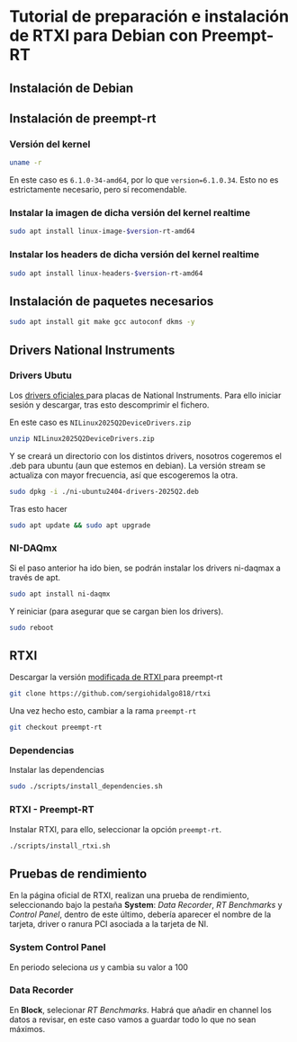 
# Tutorial de preparación e instalación de RTXI para Debian con Preempt-RT

## Instalación de Debian

## Instalación de preempt-rt

### Versión del kernel

```bash
uname -r
```

En este caso es `6.1.0-34-amd64`, por lo  que `version=6.1.0.34`. Esto no es estrictamente necesario, pero sí recomendable.

### Instalar la imagen de dicha versión del kernel realtime

```bash
sudo apt install linux-image-$version-rt-amd64
```

### Instalar los headers de dicha versión del kernel realtime

```bash
sudo apt install linux-headers-$version-rt-amd64
```


## Instalación de paquetes necesarios

```bash
sudo apt install git make gcc autoconf dkms -y
```

## Drivers National Instruments

### Drivers Ubutu

Los [ drivers oficiales ](https://www.ni.com/es/support/downloads/drivers/download.ni-linux-device-drivers.html) para placas de National Instruments. Para ello iniciar sesión y descargar, tras esto descomprimir el fichero.

En este caso es  `NILinux2025Q2DeviceDrivers.zip`

```bash
unzip NILinux2025Q2DeviceDrivers.zip
```

Y se creará un directorio con los distintos drivers, nosotros cogeremos el .deb para ubuntu (aun que estemos en debian). La versión stream se actualiza con mayor frecuencia, así que escogeremos la otra.

```bash
sudo dpkg -i ./ni-ubuntu2404-drivers-2025Q2.deb
```
Tras esto hacer

```bash
sudo apt update && sudo apt upgrade
```


### NI-DAQmx

Si el paso anterior ha ido bien, se podrán instalar los drivers ni-daqmax a través de apt.


```bash
sudo apt install ni-daqmx
```

Y reiniciar (para asegurar que se cargan bien los drivers).

```bash
sudo reboot
```

## RTXI

Descargar la versión [ modificada de RTXI ]() para preempt-rt

```bash
git clone https://github.com/sergiohidalgo818/rtxi
```

Una vez hecho esto, cambiar a la rama `preempt-rt`

```bash
git checkout preempt-rt
```

### Dependencias

Instalar las dependencias

```bash
sudo ./scripts/install_dependencies.sh
```


### RTXI - Preempt-RT

Instalar RTXI, para ello, seleccionar la opción `preempt-rt`.

```bash
./scripts/install_rtxi.sh
```



## Pruebas de rendimiento

En la página oficial de RTXI, realizan una prueba de rendimiento, seleccionando bajo la pestaña **System**: *Data Recorder*, *RT Benchmarks* y *Control Panel*, dentro de este último, debería aparecer el nombre de la tarjeta, driver o ranura PCI asociada a la tarjeta de NI.

### System Control Panel

En periodo seleciona $us$ y cambia su valor a $100$

### Data Recorder

En **Block**, selecionar *RT Benchmarks*. Habrá que añadir en channel los datos a revisar, en este caso vamos a guardar todo lo que no sean máximos.
